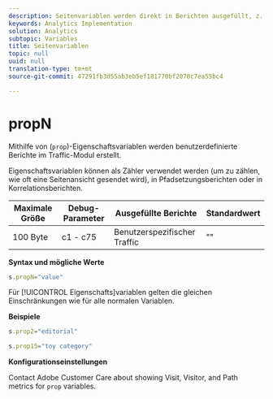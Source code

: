 ```yaml
---
description: Seitenvariablen werden direkt in Berichten ausgefüllt, z. B. pageName, List Props, List Variables usw.
keywords: Analytics Implementation
solution: Analytics
subtopic: Variables
title: Seitenvariablen
topic: null
uuid: null
translation-type: tm+mt
source-git-commit: 47291fb3d55ab3eb5ef181770bf2078c7ea55bc4

---
```



# propN

Mithilfe von (`prop`)-Eigenschaftsvariablen werden benutzerdefinierte Berichte im Traffic-Modul erstellt.


<!-- 

propN.xml

 -->

Eigenschaftsvariablen können als Zähler verwendet werden (um zu zählen, wie oft eine Seitenansicht gesendet wird), in Pfadsetzungsberichten oder in Korrelationsberichten.

| Maximale Größe | Debug-Parameter | Ausgefüllte Berichte | Standardwert |
|---|---|---|---|
| 100 Byte | c1 - c75 | Benutzerspezifischer Traffic | "" |

**Syntax und mögliche Werte**

```js
s.propN="value"
```

Für [!UICONTROL Eigenschafts]variablen gelten die gleichen Einschränkungen wie für alle normalen Variablen.

**Beispiele**

```js
s.prop2="editorial" 
```

```js
s.prop15="toy category"
```

**Konfigurationseinstellungen**

Contact Adobe Customer Care about showing Visit, Visitor, and Path metrics for `prop` variables.
